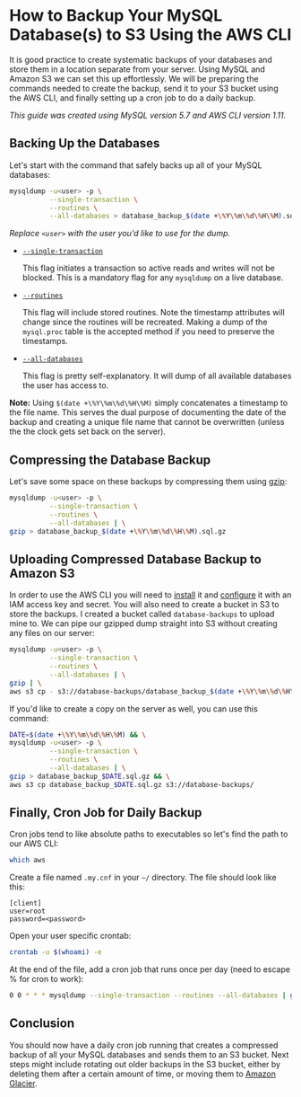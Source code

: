 <!--//

title: How to backup your MySQL database(s) to S3 using the AWS CLI
date: 2016-11-22
image: mysql-s3-hero.png
live: true

//-->

# How to Backup Your MySQL Database(s) to S3 Using the AWS CLI

<!-- snippet -->It is good practice to create systematic backups of your databases and store them in a location separate from your server. Using MySQL and Amazon S3 we can set this up effortlessly. We will be preparing the commands needed to create the backup, send it to your S3 bucket using the AWS CLI, and finally setting up a cron job to do a daily backup.

_This guide was created using MySQL version 5.7 and AWS CLI version 1.11._

## Backing Up the Databases

Let's start with the command that safely backs up all of your MySQL databases:

```bash
mysqldump -u<user> -p \
          --single-transaction \
          --routines \
          --all-databases > database_backup_$(date +\%Y\%m\%d\%H\%M).sql
```

_Replace `<user>` with the user you'd like to use for the dump._

* [`--single-transaction`](https://dev.mysql.com/doc/refman/5.7/en/mysqldump.html#option_mysqldump_single-transaction)

    This flag initiates a transaction so active reads and writes will not be blocked. This is a mandatory flag for any `mysqldump` on a live database.
* [`--routines`](https://dev.mysql.com/doc/refman/5.7/en/mysqldump.html#option_mysqldump_routines)

    This flag will include stored routines. Note the timestamp attributes will change since the routines will be recreated. Making a dump of the `mysql.proc` table is the accepted method if you need to preserve the timestamps.
* [`--all-databases`](https://dev.mysql.com/doc/refman/5.7/en/mysqldump.html#option_mysqldump_all-databases)

    This flag is pretty self-explanatory. It will dump of all available databases the user has access to.

**Note:** Using `$(date +\%Y\%m\%d\%H\%M)` simply concatenates a timestamp to the file name. This serves the dual purpose of documenting the date of the backup and creating a unique file name that cannot be overwritten (unless the the clock gets set back on the server).

## Compressing the Database Backup

Let's save some space on these backups by compressing them using [gzip](http://www.gzip.org/):

```bash
mysqldump -u<user> -p \
          --single-transaction \
          --routines \
          --all-databases | \
gzip > database_backup_$(date +\%Y\%m\%d\%H\%M).sql.gz
```

## Uploading Compressed Database Backup to Amazon S3

In order to use the AWS CLI you will need to [install](http://docs.aws.amazon.com/cli/latest/userguide/installing.html) it and [configure](http://docs.aws.amazon.com/cli/latest/userguide/cli-chap-getting-started.html) it with an IAM access key and secret. You will also need to create a bucket in S3 to store the backups. I created a bucket called `database-backups` to upload mine to. We can pipe our gzipped dump straight into S3 without creating any files on our server:

```bash
mysqldump -u<user> -p \
          --single-transaction \
          --routines \
          --all-databases | \
gzip | \
aws s3 cp - s3://database-backups/database_backup_$(date +\%Y\%m\%d\%H\%M).sql.gz
```

If you'd like to create a copy on the server as well, you can use this command:

```bash
DATE=$(date +\%Y\%m\%d\%H\%M) && \
mysqldump -u<user> -p \
          --single-transaction \
          --routines \
          --all-databases | \
gzip > database_backup_$DATE.sql.gz && \
aws s3 cp database_backup_$DATE.sql.gz s3://database-backups/
```

## Finally, Cron Job for Daily Backup

Cron jobs tend to like absolute paths to executables so let's find the path to our AWS CLI:

```bash
which aws
```

Create a file named `.my.cnf` in your `~/` directory. The file should look like this:

```
[client]
user=root
password=<password>
```

Open your user specific crontab:

```bash
crontab -u $(whoami) -e
```

At the end of the file, add a cron job that runs once per day (need to escape % for cron to work):

```bash
0 0 * * * mysqldump --single-transaction --routines --all-databases | gzip | aws s3 cp - s3://database-backups/database_backup_$(date +\%Y\%m\%d\%H\%M).sql.gz
```

## Conclusion

You should now have a daily cron job running that creates a compressed backup of all your MySQL databases and sends them to an S3 bucket. Next steps might include rotating out older backups in the S3 bucket, either by deleting them after a certain amount of time, or moving them to [Amazon Glacier](https://aws.amazon.com/glacier/).
